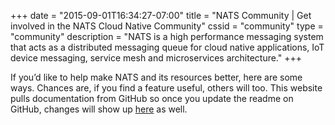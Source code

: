 +++
date = "2015-09-01T16:34:27-07:00"
title = "NATS Community | Get involved in the NATS Cloud Native Community"
cssid = "community"
type = "community"
description = "NATS is a high performance messaging system that acts as a distributed messaging queue for cloud native applications, IoT device messaging, service mesh and microservices architecture."
+++

If you’d like to help make NATS and its resources better, here are some ways. Chances are, if you find a feature useful, others will too. This website pulls documentation from GitHub so once you update the readme on GitHub, changes will show up [here](http://nats.io/documentation) as well.
